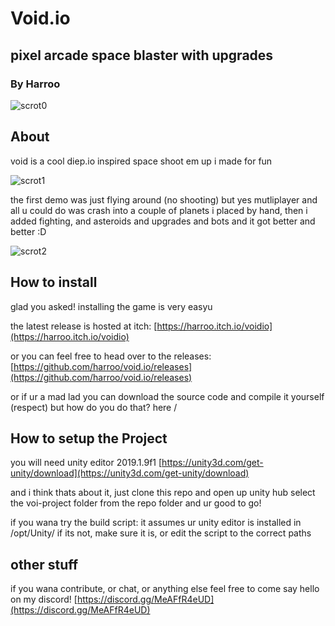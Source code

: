 # Void.io
## pixel arcade space blaster with upgrades
### By Harroo

![scrot0](https://img.itch.zone/aW1hZ2UvMTI2MzQwMS83MzYxMTcwLnBuZw==/original/jPQ3bY.png)


## About

void is a cool diep.io inspired space shoot em up i made for fun

![scrot1](https://img.itch.zone/aW1hZ2UvMTI2MzQwMS83MzYxMTcyLnBuZw==/original/8F9D%2B1.png)

the first demo was just flying around (no shooting) but yes mutliplayer 
and all u could do was crash into a couple of planets i placed by hand, 
then i added fighting, and asteroids and upgrades and bots and it got
better and better :D

![scrot2](https://img.itch.zone/aW1hZ2UvMTI2MzQwMS83MzYxMTc0LnBuZw==/original/%2FuxeM6.png)


## How to install

glad you asked!
installing the game is very easyu

the latest release is hosted at itch: 
	[https://harroo.itch.io/voidio](https://harroo.itch.io/voidio)

or you can feel free to head over to the releases:
	[https://github.com/harroo/void.io/releases](https://github.com/harroo/void.io/releases)

or if ur a mad lad you can download the source code and compile it 
yourself (respect) but how do you do that? 
here \/


## How to setup the Project

you will need unity editor 2019.1.9f1 [https://unity3d.com/get-unity/download](https://unity3d.com/get-unity/download)

and i think thats about it, just clone this repo and open up unity hub
select the voi-project folder from the repo folder and ur good to go!

if you wana try the build script:
it assumes ur unity editor is installed in /opt/Unity/
if its not, make sure it is, or edit the script to the correct paths


## other stuff

if you wana contribute, or chat, or anything else
feel free to come say hello on my discord! 
[https://discord.gg/MeAFfR4eUD](https://discord.gg/MeAFfR4eUD)
